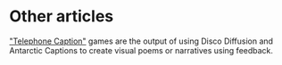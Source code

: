 # Other articles 

["Telephone Caption"](./dd_caption_telephone/) games are the output of using Disco Diffusion and Antarctic Captions to create visual poems or narratives using feedback.


